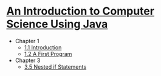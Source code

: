 # [An Introduction to Computer Science Using Java](http://ntci.on.ca/compsci/java/)

* Chapter 1
    * [1.1 Introduction](Chapter%201/1.1%20Introduction.md)
    * [1.2 A First Program](Chapter%201/1.2%20A%20First%20Program.md)
* Chapter 3
    * [3.5 Nested if Statements](Chapter%203/3.5%20Nested%20if%20Statements)